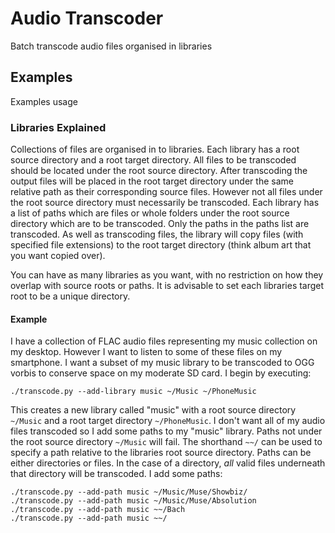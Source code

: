 # Audio Transcoder #

Batch transcode audio files organised in libraries

## Examples ##

Examples usage

### Libraries Explained ###

Collections of files are organised in to libraries. Each library has a root source directory and a root target directory. All files to be transcoded should be located under the root source directory. After transcoding the output files will be placed in the root target directory under the same relative path as their corresponding source files. However not all files under the root source directory must necessarily be transcoded. Each library has a list of paths which are files or whole folders under the root source directory which are to be transcoded. Only the paths in the paths list are transcoded. As well as transcoding files, the library will copy files (with specified file extensions) to the root target directory (think album art that you want copied over).

You can have as many libraries as you want, with no restriction on how they overlap with source roots or paths. It is advisable to set each libraries target root to be a unique directory.

#### Example ####

I have a collection of FLAC audio files representing my music collection on my desktop. However I want to listen to some of these files on my smartphone. I want a subset of my music library to be transcoded to OGG vorbis to conserve space on my moderate SD card. I begin by executing:

    ./transcode.py --add-library music ~/Music ~/PhoneMusic

This creates a new library called "music" with a root source directory `~/Music` and a root target directory `~/PhoneMusic`. I don't want all of my audio files transcoded so I add some paths to my "music" library. Paths not under the root source directory `~/Music` will fail. The shorthand `~~/` can be used to specify a path relative to the libraries root source directory. Paths can be either directories or files. In the case of a directory, _all_ valid files underneath that directory will be transcoded. I add some paths:

    ./transcode.py --add-path music ~/Music/Muse/Showbiz/
    ./transcode.py --add-path music ~/Music/Muse/Absolution
    ./transcode.py --add-path music ~~/Bach
    ./transcode.py --add-path music ~~/
